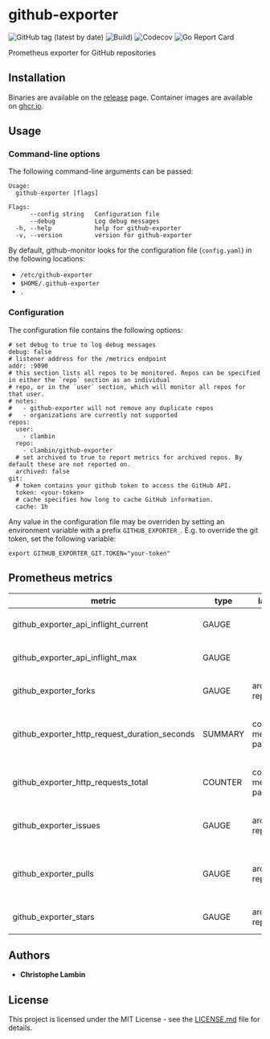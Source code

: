 # github-exporter
![GitHub tag (latest by date)](https://img.shields.io/github/v/tag/clambin/github-exporter?color=green&label=Release&style=plastic)
![Build)](https://github.com/clambin/github-exporter/workflows/Build/badge.svg)
![Codecov](https://img.shields.io/codecov/c/gh/clambin/github-exporter?style=plastic)
![Go Report Card](https://goreportcard.com/badge/github.com/clambin/github-exporter)

Prometheus exporter for GitHub repositories

## Installation
Binaries are available on the [release](https://github.com/clambin/github-exporter/releases) page. Container images are available on [ghcr.io](https://ghcr.io/clambin/github-exporter).

## Usage
### Command-line options
The following command-line arguments can be passed:

```
Usage:
  github-exporter [flags]

Flags:
      --config string   Configuration file
      --debug           Log debug messages
  -h, --help            help for github-exporter
  -v, --version         version for github-exporter
```

By default, github-monitor looks for the configuration file (`config.yaml`) in the following locations:
- `/etc/github-exporter`
- `$HOME/.github-exporter`
- `.`

### Configuration
The configuration file contains the following options:

```
# set debug to true to log debug messages
debug: false
# listener address for the /metrics endpoint
addr: :9090
# this section lists all repos to be monitored. Repos can be specified in either the `repo` section as an individual
# repo, or in the `user` section, which will monitor all repos for that user.
# notes: 
#   - github-exporter will not remove any duplicate repos
#   - organizations are currently not supported
repos:
  user:
    - clambin
  repo:
    - clambin/github-exporter
  # set archived to true to report metrics for archived repos. By default these are not reported on.
  archived: false
git:
  # token contains your github token to access the GitHub API.
  token: <your-token>
  # cache specifies how long to cache GitHub information.  
  cache: 1h
```

Any value in the configuration file may be overriden by setting an environment variable with a prefix `GITHUB_EXPORTER_`.
E.g. to override the git token, set the following variable:

```
export GITHUB_EXPORTER_GIT.TOKEN="your-token"
```

## Prometheus metrics

| metric | type |  labels | help |
| --- | --- |  --- | --- |
| github_exporter_api_inflight_current | GAUGE | |current in flight requests |
| github_exporter_api_inflight_max | GAUGE | |maximum in flight requests |
| github_exporter_forks | GAUGE | archived, repo|Total number of forks |
| github_exporter_http_request_duration_seconds | SUMMARY | code, method, path|http request duration in seconds |
| github_exporter_http_requests_total | COUNTER | code, method, path|total number of http requests |
| github_exporter_issues | GAUGE | archived, repo|Total number of open issues |
| github_exporter_pulls | GAUGE | archived, repo|Total number of open pull requests |
| github_exporter_stars | GAUGE | archived, repo|Total number of stars |

## Authors

* **Christophe Lambin**

## License

This project is licensed under the MIT License - see the [LICENSE.md](LICENSE.md) file for details.
